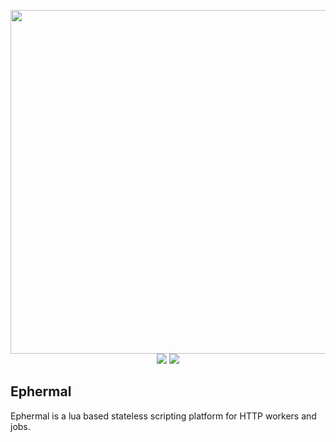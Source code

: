 <p align="center">
	<img width="550" src="https://raw.githubusercontent.com/JSH32/ephermal/master/.github/assets/banner.png"><br>
	<img src="https://img.shields.io/badge/contributions-welcome-orange.svg">
	<img src="https://img.shields.io/badge/Made%20with-%E2%9D%A4-ff69b4?logo=love">
</p>

## Ephermal
Ephermal is a lua based stateless scripting platform for HTTP workers and jobs.